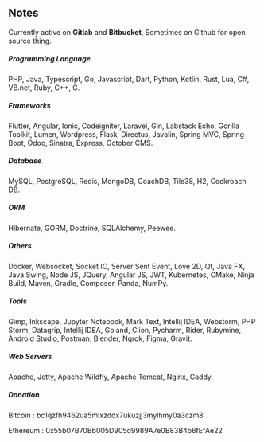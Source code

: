 ## Notes

Currently active on **Gitlab** and **Bitbucket**, Sometimes on Github for open source thing.

##### Programming Language

PHP, Java, Typescript, Go, Javascript, Dart, Python, Kotlin, Rust, Lua, C#, VB.net, Ruby, C++, C.

##### Frameworks

Flutter, Angular, Ionic, Codeigniter, Laravel, Gin, Labstack Echo, Gorilla Toolkit, Lumen, Wordpress, Flask, Directus, Javalin, Spring MVC, Spring Boot, Odoo, Sinatra, Express, October CMS.

##### Database

MySQL, PostgreSQL, Redis, MongoDB, CoachDB, Tile38, H2, Cockroach DB.

##### ORM

Hibernate, GORM, Doctrine, SQLAlchemy, Peewee.

##### Others

Docker, Websocket, Socket IO, Server Sent Event, Love 2D, Qt, Java FX, Java Swing, Node JS, JQuery, Angular JS, JWT, Kubernetes, CMake, Ninja Build, Maven, Gradle, Composer, Panda, NumPy.

##### Tools

Gimp, Inkscape, Jupyter Notebook, Mark Text, Intellij IDEA, Webstorm, PHP Storm, Datagrip, Intellij IDEA, Goland, Clion, Pycharm, Rider, Rubymine, Android Studio, Postman, Blender, Ngrok, Figma, Gravit.

##### Web Servers

Apache, Jetty, Apache Wildfly, Apache Tomcat, Nginx, Caddy.


##### Donation

Bitcoin : bc1qzfh9462ua5mlxzddx7ukuzjj3mylhmy0a3czm8

Ethereum : 0x55b07B70Bb005D905d9989A7e0B83B4b6fEfAe22
